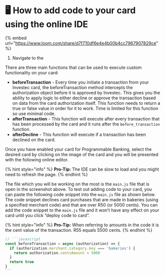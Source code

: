 # 🖥️ How to add code to your card using the online IDE

{% embed url="https://www.loom.com/share/d7f710df6e4e4b00b4cc7967907829ce" %}

1. Navigate to the&#x20;

There are three main functions that can be used to execute custom functionality on your card:

* **beforeTransaction** - Every time you initiate a transaction from your Investec card, the beforeTransaction method intercepts the authorization object before it is approved by Investec. This gives you the ability to apply logic to either decline or approve the transaction based on data from the card authorization itself. This function needs to return a true or false value in order for it to work. Time is limited for this function so use minimal code.
* **afterTransaction** - This function will execute after every transaction that has been processed by the card and it runs after the `before_transaction` function.
* **afterDecline** - This function will execute if a transaction has been declined on the card.

Once you have enabled your card for Programmable Banking, select the desired card by clicking on the image of the card and you will be presented with the following online editor.

{% hint style="info" %}
**Pro-Tip:** The IDE can be slow to load and you might need to refresh the page.
{% endhint %}

The file which you will be working on the most is the `main.js` file that is open in the screenshot above. To test out adding code to your card, you can paste the following code snippet into the `main.js` file as shown below. The code snippet declines card purchases that are made in bakeries (using a specified merchant code) and that are over R50 (or 5000 cents). You can add the code snippet to the `main.js` file and it won’t have any effect on your card until you click “deploy code to card”.

{% hint style="info" %}
**Pro-Tip:** When referring to amounts in the code it is the cent value of the transaction. R55 equals 5500 cents.
{% endhint %}

````javascript
// ```javascript
const beforeTransaction = async (authorization) => {
  if (authorization.merchant.category.key === 'bakeries') {
    return authorization.centsAmount < 5000
  }
  return true
}
```
````
